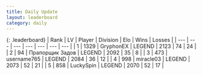 ```yaml
---
title: Daily Update
layout: leaderboard
category: daily
---
```


{: .leaderboard}
| Rank | LV | Player | Division | Elo | Wins | Losses |
| --- | --- | --- | --- | --- | --- | --- |
| <span data-change="0">1</span> | 1329 | <span title="ID: 315148">GryphonEX</span> | LEGEND | <span data-change="-3">2123</span> | <span data-change="25">74</span> | <span data-change="12">24</span> |
| <span data-change="5">2</span> | 94 | <span title="ID: 612521">Прапорщик Задов</span> | LEGEND | <span data-change="72">2092</span> | <span data-change="23">35</span> | <span data-change="6">8</span> |
| <span data-change="0">3</span> | 473 | <span title="ID: 188640">username765</span> | LEGEND | <span data-change="40">2084</span> | <span data-change="8">36</span> | <span data-change="2">12</span> |
| <span data-change="8">4</span> | 998 | <span title="ID: 416373">miracle03</span> | LEGEND | <span data-change="62">2073</span> | <span data-change="13">52</span> | <span data-change="1">21</span> |
| <span data-change="-3">5</span> | 858 | <span title="ID: 498412">LuckySpin</span> | LEGEND | <span data-change="17">2070</span> | <span data-change="2">52</span> | <span data-change="0">17</span> |